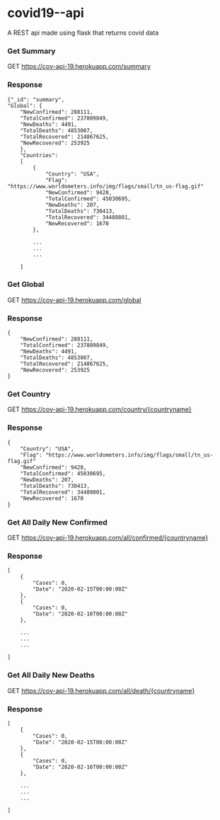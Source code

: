 
# covid19--api

A REST api made using flask that returns covid data




### Get Summary


GET https://cov-api-19.herokuapp.com/summary

### Response

```
{"_id": "summary", 
"Global": {
    "NewConfirmed": 288111, 
    "TotalConfirmed": 237809849, 
    "NewDeaths": 4491, 
    "TotalDeaths": 4853007, 
    "TotalRecovered": 214867625, 
    "NewRecovered": 253925
    }, 
    "Countries": 
    [
        {
            "Country": "USA",
            "Flag": "https://www.worldometers.info/img/flags/small/tn_us-flag.gif" 
            "NewConfirmed": 9428, 
            "TotalConfirmed": 45030695, 
            "NewDeaths": 207, 
            "TotalDeaths": 730413, 
            "TotalRecovered": 34480801, 
            "NewRecovered": 1670
        },

        ...
        ...
        ...

    ]    
```


### Get Global


GET https://cov-api-19.herokuapp.com/global

### Response
```
{
    "NewConfirmed": 288111, 
    "TotalConfirmed": 237809849, 
    "NewDeaths": 4491, 
    "TotalDeaths": 4853007, 
    "TotalRecovered": 214867625, 
    "NewRecovered": 253925
}
```

### Get Country


GET https://cov-api-19.herokuapp.com/country/{countryname}

### Response

```
{
    "Country": "USA",
    "Flag": "https://www.worldometers.info/img/flags/small/tn_us-flag.gif" 
    "NewConfirmed": 9428, 
    "TotalConfirmed": 45030695, 
    "NewDeaths": 207, 
    "TotalDeaths": 730413, 
    "TotalRecovered": 34480801, 
    "NewRecovered": 1670
}
```


### Get All Daily New Confirmed


GET https://cov-api-19.herokuapp.com/all/confirmed/{countryname}

### Response

```
[
    {
        "Cases": 0, 
        "Date": "2020-02-15T00:00:00Z"
    }, 
    {
        "Cases": 0, 
        "Date": "2020-02-16T00:00:00Z"
    },

    ...
    ...
    ...

]

```  


### Get All Daily New Deaths

GET https://cov-api-19.herokuapp.com/all/death/{countryname}

### Response

```
[
    {
        "Cases": 0, 
        "Date": "2020-02-15T00:00:00Z"
    }, 
    {
        "Cases": 0, 
        "Date": "2020-02-16T00:00:00Z"
    },

    ...
    ...
    ...

]

```  